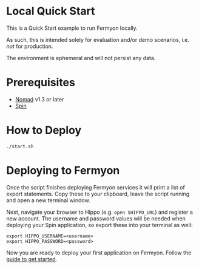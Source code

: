 # Local Quick Start

This is a Quick Start example to run Fermyon locally.

As such, this is intended solely for evaluation and/or demo scenarios, i.e.
*not* for production.

The environment is ephemeral and will not persist any data.

# Prerequisites

- [Nomad](https://www.nomadproject.io/docs/install) v1.3 or later
- [Spin](https://github.com/fermyon/spin)

# How to Deploy

```console
./start.sh
```

# Deploying to Fermyon

Once the script finishes deploying Fermyon services it will print a list of
export statements. Copy these to your clipboard, leave the script running and
open a new terminal window.

Next, navigate your browser to Hippo (e.g. `open $HIPPO_URL`) and register a
new account. The username and password values will be needed when deploying
your Spin application, so export these into your terminal as well:

```console
export HIPPO_USERNAME=<username>
export HIPPO_PASSWORD=<password>
```

Now you are ready to deploy your first application on Fermyon. Follow the
[guide to get started](../deploy.md).
